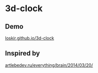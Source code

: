 # 3d-clock

## Demo
<a href="http://loskir.github.io/3d-clock" target="_blank">loskir.github.io/3d-clock</a>

## Inspired by
[artlebedev.ru/everything/brain/2014/03/20/](https://www.artlebedev.ru/everything/brain/2014/03/20/)
